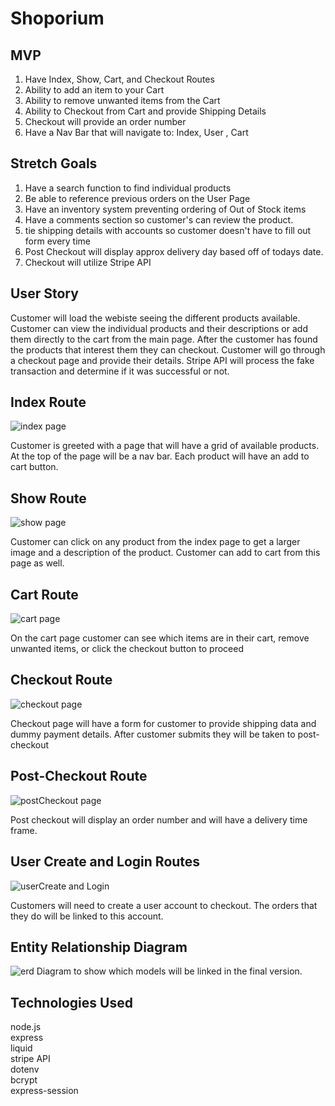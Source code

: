 # Shoporium

## MVP
1. Have Index, Show, Cart, and Checkout Routes
2. Ability to add an item to your Cart
3. Ability to remove unwanted items from the Cart
4. Ability to Checkout from Cart and provide Shipping Details
5. Checkout will provide an order number
6. Have a Nav Bar that will navigate to: Index, User , Cart

## Stretch Goals
1. Have a search function to find individual products
2. Be able to reference previous orders on the User Page
3. Have an inventory system preventing ordering of Out of Stock items
4. Have a comments section so customer's can review the product. 
5. tie shipping details with accounts so customer doesn't have to fill out form every time
6. Post Checkout will display approx delivery day based off of todays date.
7. Checkout will utilize Stripe API 

## User Story
Customer will load the webiste seeing the different products available. Customer can view the individual products and their descriptions or add them directly to the cart from the main page. After the customer has found the products that interest them they can checkout. Customer will go through a checkout page and provide their details. Stripe API will process the fake transaction and determine if it was successful or not.


## Index Route
![index page](/imgs/index.jpg)

Customer is greeted with a page that will have a grid of available products. At the top of the page will be a nav bar. 
Each product will have an add to cart button. 

## Show Route
![show page](/imgs/show.jpg)

Customer can click on any product from the index page to get a larger image and a description of the product. Customer can add to cart from this page as well.

## Cart Route
![cart page](/imgs/cart.jpg)

On the cart page customer can see which items are in their cart, remove unwanted items, or click the checkout button to proceed

## Checkout Route
![checkout page](/imgs/Checkout.jpg)

Checkout page will have a form for customer to provide shipping data and dummy payment details. After customer submits they will be taken to post-checkout

## Post-Checkout Route
![postCheckout page](/imgs/Post-Checkout.jpg)

Post checkout will display an order number and will have a delivery time frame.

## User Create and Login Routes
![userCreate and Login](/imgs/user_create.jpg)

Customers will need to create a user account to checkout. The orders that they do will be linked to this account.

## Entity Relationship Diagram
![erd](/imgs/ERD.jpg)
Diagram to show which models will be linked in the final version. 


## Technologies Used
node.js <br>
express <br>
liquid <br>
stripe API <br>
dotenv <br>
bcrypt <br>
express-session <br>


